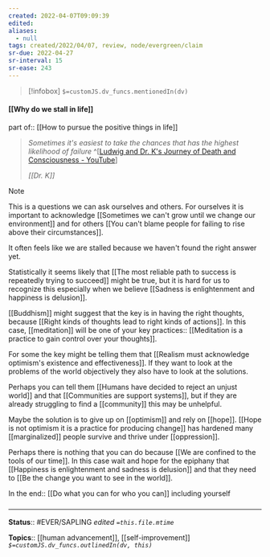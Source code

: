 ```yaml
---
created: 2022-04-07T09:09:39 
edited: 
aliases:
  - null
tags: created/2022/04/07, review, node/evergreen/claim
sr-due: 2022-04-27
sr-interval: 15
sr-ease: 243
---
```

> [!infobox]
`$=customJS.dv_funcs.mentionedIn(dv)`

#### [[Why do we stall in life]]

part of:: [[How to pursue the positive things in life]]

> *Sometimes it's easiest to take the chances that has the highest likelihood of failure* 
^[[Ludwig and Dr. K's Journey of Death and Consciousness - YouTube](https://youtu.be/CHzOedHm_kM?t=543)]
>
> <cite>[[Dr. K]]</cite> 

> [!note]
> This is a questions we can ask ourselves and others.
> For ourselves it is important to acknowledge [[Sometimes we can't grow until we change our environment]] and for others [[You can't blame people for failing to rise above their circumstances]].

It often feels like we are stalled because we haven't found the right answer yet.

Statistically it seems likely that
[[The most reliable path to success is repeatedly trying to succeed]]
might be true, but it is hard for us to recognize this especially when we believe 
[[Sadness is enlightenment and happiness is delusion]].

[[Buddhism]] might suggest that the key is in having the right thoughts, 
because [[Right kinds of thoughts lead to right kinds of actions]].
In this case, [[meditation]] will be one of your key practices:: [[Meditation is a practice to gain control over your thoughts]].

For some the key might be telling them that [[Realism must acknowledge optimism's existence and effectiveness]]. If they want to look at the problems of the world objectively they also have to look at the solutions.

Perhaps you can tell them [[Humans have decided to reject an unjust world]] and that [[Communities are support systems]], but if they are already struggling to find a [[community]] this may be unhelpful.

Maybe the solution is to give up on [[optimism]] and rely on [[hope]]. [[Hope is not optimism it is a practice for producing change]] has hardened many [[marginalized]] people survive and thrive under [[oppression]].

Perhaps there is nothing that you can do because [[We are confined to the tools of our time]].
In this case wait and hope for the epiphany that [[Happiness is enlightenment and sadness is delusion]] 
and that they need to [[Be the change you want to see in the world]].

In the end:: [[Do what you can for who you can]] including yourself

### <hr class="footnote"/>

**Status**:: #EVER/SAPLING 
*edited `=this.file.mtime`*

**Topics**:: [[human advancement]], [[self-improvement]]
*`$=customJS.dv_funcs.outlinedIn(dv, this)`*
